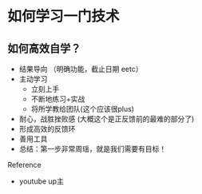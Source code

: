 
# 如何学习一门技术


## 如何高效自学？
* 结果导向 （明确功能，截止日期 eetc）
* 主动学习
  * 立刻上手
  * 不断地练习+实战
  * 将所学教给团队(这个应该很plus)
* 耐心，战胜挫败感 (大概这个是正反馈前的最难的部分了)
* 形成高效的反馈环
* 善用工具
* 总结：第一步非常周瑶，就是我们需要有目标！




Reference
* youtube up主
